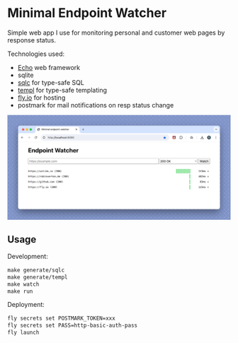 # Minimal Endpoint Watcher

Simple web app I use for monitoring personal and customer web pages by response
status.

Technologies used:
* [Echo](https://echo.labstack.com/) web framework
* sqlite
* [sqlc](https://sqlc.dev/) for type-safe SQL
* [templ](https://templ.guide/) for type-safe templating 
* [fly.io](https://fly.io/) for hosting
* postmark for mail notifications on resp status change

![](./screenshot.png)

## Usage

Development:

```
make generate/sqlc
make generate/templ
make watch
make run
```

Deployment:

```
fly secrets set POSTMARK_TOKEN=xxx
fly secrets set PASS=http-basic-auth-pass
fly launch
```
